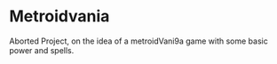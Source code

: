 # Metroidvania

Aborted Project, on the idea of a metroidVani9a game with some basic power and spells.
